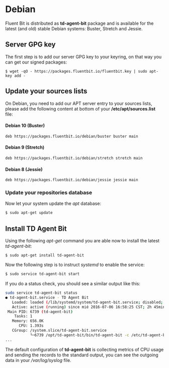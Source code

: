 # Debian

Fluent Bit is distributed as **td-agent-bit** package and is available for the latest \(and old\) stable Debian systems: Buster, Stretch and Jessie. 

## Server GPG key

The first step is to add our server GPG key to your keyring, on that way you can get our signed packages:

```text
$ wget -qO - https://packages.fluentbit.io/fluentbit.key | sudo apt-key add -
```

## Update your sources lists

On Debian, you need to add our APT server entry to your sources lists, please add the following content at bottom of your **/etc/apt/sources.list** file:

#### Debian 10 \(Buster\)

```text
deb https://packages.fluentbit.io/debian/buster buster main
```

#### Debian 9 \(Stretch\)

```text
deb https://packages.fluentbit.io/debian/stretch stretch main
```

#### Debian 8 \(Jessie\)

```text
deb https://packages.fluentbit.io/debian/jessie jessie main
```

### Update your repositories database

Now let your system update the _apt_ database:

```bash
$ sudo apt-get update
```

## Install TD Agent Bit

Using the following _apt-get_ command you are able now to install the latest _td-agent-bit_:

```text
$ sudo apt-get install td-agent-bit
```

Now the following step is to instruct _systemd_ to enable the service:

```bash
$ sudo service td-agent-bit start
```

If you do a status check, you should see a similar output like this:

```bash
sudo service td-agent-bit status
● td-agent-bit.service - TD Agent Bit
   Loaded: loaded (/lib/systemd/system/td-agent-bit.service; disabled; vendor preset: enabled)
   Active: active (running) since mié 2016-07-06 16:58:25 CST; 2h 45min ago
 Main PID: 6739 (td-agent-bit)
    Tasks: 1
   Memory: 656.0K
      CPU: 1.393s
   CGroup: /system.slice/td-agent-bit.service
           └─6739 /opt/td-agent-bit/bin/td-agent-bit -c /etc/td-agent-bit/td-agent-bit.conf
...
```

The default configuration of **td-agent-bit** is collecting metrics of CPU usage and sending the records to the standard output, you can see the outgoing data in your _/var/log/syslog_ file.

